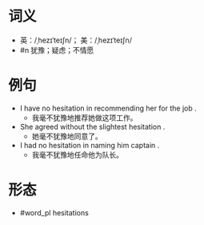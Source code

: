 # 词义
- 英：/ˌhezɪˈteɪʃn/； 美：/ˌhezɪˈteɪʃn/
- #n 犹豫；疑虑；不情愿
# 例句
- I have no hesitation in recommending her for the job .
	- 我毫不犹豫地推荐她做这项工作。
- She agreed without the slightest hesitation .
	- 她毫不犹豫地同意了。
- I had no hesitation in naming him captain .
	- 我毫不犹豫地任命他为队长。
# 形态
- #word_pl hesitations
